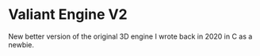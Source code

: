 # Valiant Engine V2
New better version of the original 3D engine I wrote back in 2020 in C as a newbie.
